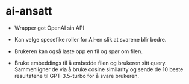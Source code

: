 ﻿# ai-ansatt

- Wrapper got OpenAI sin API

- Kan velge spesefike roller for AI-en slik at svarene blir bedre.
- Brukeren kan også laste opp en fil og spør om filen. 

- Bruke embeddings til å embedde filen og brukeren sitt query. Sammenligner de via å bruke cosine similarity og sende de 10 beste resultatene til GPT-3.5-turbo for å svare brukeren.

